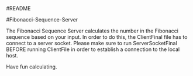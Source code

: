 #README

#Fibonacci-Sequence-Server

The Fibonacci Sequence Server calculates the number in the Fibonacci sequence based on your input. In order to do this, the ClientFinal file has to connect to a server
socket. Please make sure to run ServerSocketFinal BEFORE running ClientFile in order to establish a connection to the local host.

Have fun calculating. 
